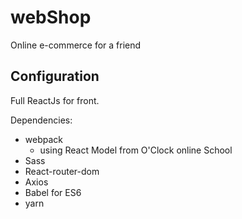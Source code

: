# webShop
Online e-commerce for a friend

## Configuration
Full ReactJs for front.

Dependencies: 
- webpack
  - using React Model from O'Clock online School
- Sass
- React-router-dom
- Axios
- Babel for ES6
- yarn

